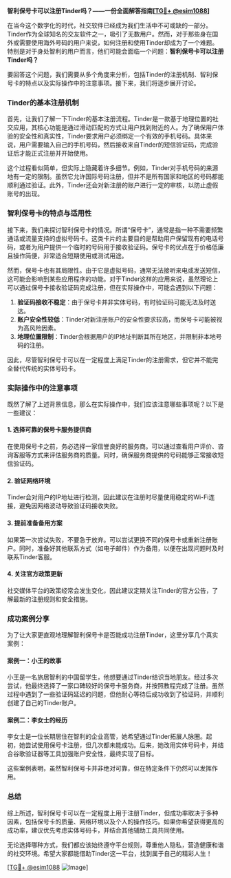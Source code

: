 **智利保号卡可以注册Tinder吗？——一份全面解答指南[[TG💪+ @esim1088](https://t.me/s/esim1088)]**

在当今这个数字化的时代，社交软件已经成为我们生活中不可或缺的一部分。Tinder作为全球知名的交友软件之一，吸引了无数用户。然而，对于那些身在国外或需要使用海外号码的用户来说，如何注册和使用Tinder却成为了一个难题。特别是对于身处智利的用户而言，他们可能会面临一个问题：**智利保号卡可以注册Tinder吗？**

要回答这个问题，我们需要从多个角度来分析，包括Tinder的注册机制、智利保号卡的特点以及实际操作中的注意事项。接下来，我们将逐步展开讨论。

### Tinder的基本注册机制

首先，让我们了解一下Tinder的基本注册流程。Tinder是一款基于地理位置的社交应用，其核心功能是通过滑动匹配的方式让用户找到附近的人。为了确保用户体验的安全性和真实性，Tinder要求用户必须绑定一个有效的手机号码。具体来说，用户需要输入自己的手机号码，然后接收来自Tinder的短信验证码，完成验证后才能正式注册并开始使用。

这个过程看似简单，但实际上隐藏着许多细节。例如，Tinder对手机号码的来源地有一定的限制。虽然它允许国际号码注册，但并不是所有国家和地区的号码都能顺利通过验证。此外，Tinder还会对新注册的账户进行一定的审核，以防止虚假账号的出现。

### 智利保号卡的特点与适用性

接下来，我们来探讨智利保号卡的情况。所谓“保号卡”，通常是指一种不需要频繁通话或流量支持的虚拟号码卡。这类卡片的主要目的是帮助用户保留现有的电话号码，或者为用户提供一个临时的号码用于接收验证码。保号卡的优点在于价格低廉且操作简便，非常适合短期使用或测试用途。

然而，保号卡也有其局限性。由于它是虚拟号码，通常无法接听来电或发送短信，这可能会影响到某些应用程序的功能。对于Tinder这样的应用来说，虽然理论上可以通过保号卡接收验证码完成注册，但在实际操作中，可能会遇到以下问题：

1. **验证码接收不稳定**：由于保号卡并非实体号码，有时验证码可能无法及时送达。
2. **账户安全性较低**：Tinder对新注册账户的安全性要求较高，而保号卡可能被视为高风险因素。
3. **地理位置限制**：Tinder会根据用户的IP地址判断其所在地区，并限制非本地号码的注册。

因此，尽管智利保号卡可以在一定程度上满足Tinder的注册需求，但它并不能完全替代传统的实体号码卡。

### 实际操作中的注意事项

既然了解了上述背景信息，那么在实际操作中，我们应该注意哪些事项呢？以下是一些建议：

#### 1. 选择可靠的保号卡服务提供商
在使用保号卡之前，务必选择一家信誉良好的服务商。可以通过查看用户评价、咨询客服等方式来评估服务商的质量。同时，确保服务商提供的号码能够正常接收短信验证码。

#### 2. 验证网络环境
Tinder会对用户的IP地址进行检测，因此建议在注册时尽量使用稳定的Wi-Fi连接，避免因网络波动导致验证码接收失败。

#### 3. 提前准备备用方案
如果第一次尝试失败，不要急于放弃。可以尝试更换不同的保号卡或重新注册账户。同时，准备好其他联系方式（如电子邮件）作为备用，以便在出现问题时及时联系Tinder客服。

#### 4. 关注官方政策更新
社交媒体平台的政策经常会发生变化，因此建议定期关注Tinder的官方公告，了解最新的注册规则和安全措施。

### 成功案例分享

为了让大家更直观地理解智利保号卡是否能成功注册Tinder，这里分享几个真实案例：

#### 案例一：小王的故事
小王是一名旅居智利的中国留学生，他想要通过Tinder结识当地朋友。经过多次尝试，他最终选择了一家口碑较好的保号卡服务商，并按照教程完成了注册。虽然过程中遇到了一些验证码延迟的问题，但他耐心等待后成功收到了验证码，并顺利创建了自己的Tinder账户。

#### 案例二：李女士的经历
李女士是一位长期居住在智利的企业高管，她希望通过Tinder拓展人脉圈。起初，她尝试使用保号卡注册，但几次都未能成功。后来，她改用实体号码卡，并结合谷歌验证器等工具加强账户安全性，最终实现了目标。

这些案例表明，虽然智利保号卡并非绝对可靠，但在特定条件下仍然可以发挥作用。

### 总结

综上所述，智利保号卡可以在一定程度上用于注册Tinder，但成功率取决于多种因素，包括保号卡的质量、网络环境以及个人的操作技巧。如果你希望获得更高的成功率，建议优先考虑实体号码卡，并结合其他辅助工具共同使用。

无论选择哪种方式，我们都应该始终遵守平台规则，尊重他人隐私，营造健康和谐的社交环境。希望大家都能借助Tinder这一平台，找到属于自己的精彩人生！

[[TG💪+ @esim1088](https://t.me/s/esim1088) ![Image](https://i.postimg.cc/4NQfJmqS/Snipaste-2025-05-13-00-14-12.png)]